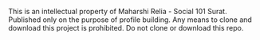 This is an intellectual property of Maharshi Relia - Social 101 Surat.
Published only on the purpose of profile building.
Any means to clone and download this project is prohibited.
Do not clone or download this repo.
